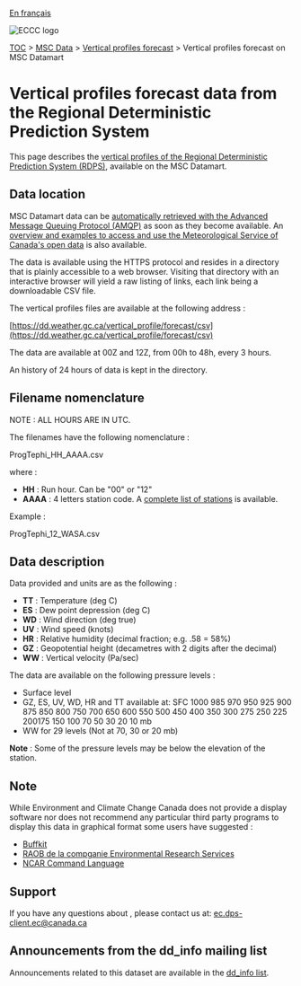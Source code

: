 [En français](readme_vertical-profiles-nwp-datamart_fr.md)

![ECCC logo](../../img_eccc-logo.png)

[TOC](../../readme_en.md) > [MSC Data](../readme_en.md) > [Vertical profiles forecast](readme_vertical-profiles-nwp_en.md) > Vertical profiles forecast on MSC Datamart

# Vertical profiles forecast data from the Regional Deterministic Prediction System

This page describes the [vertical profiles of the Regional Deterministic Prediction System (RDPS)](readme_vertical-profiles-nwp_fr.md), available on the MSC Datamart.

## Data location 

MSC Datamart data can be [automatically retrieved with the Advanced Message Queuing Protocol (AMQP)](../../msc-datamart/amqp_en.md) as soon as they become available. An [overview and examples to access and use the Meteorological Service of Canada's open data](../../usage/readme_en.md) is also available.

The data is available using the HTTPS protocol and resides in a directory that is plainly accessible to a web browser. Visiting that directory with an interactive browser will yield a raw listing of links, each link being a downloadable CSV file.

The vertical profiles files are available at the following address :

[https://dd.weather.gc.ca/vertical_profile/forecast/csv](https://dd.weather.gc.ca/vertical_profile/forecast/csv)

The data are available at 00Z and 12Z, from 00h to 48h, every 3 hours.

An history of 24 hours of data is kept in the directory.

## Filename nomenclature 

NOTE : ALL HOURS ARE IN UTC.

The filenames have the following nomenclature :

ProgTephi_HH_AAAA.csv

where :

* __HH__ : Run hour. Can be "00" or "12"
* __AAAA__ : 4 letters station code. A [complete list of stations](https://collaboration.cmc.ec.gc.ca/cmc/cmos/public_doc/msc-data/prev_vertical-profiles/station_list_for_vertical_profile.geojson) is available.

Example : 

ProgTephi_12_WASA.csv
 
## Data description 

Data provided and units are as the following :

* __TT__ : Temperature  (deg C)
* __ES__ : Dew point depression (deg C)
* __WD__ : Wind direction (deg true)
* __UV__ : Wind speed (knots)
* __HR__ : Relative humidity (decimal fraction; e.g.  .58 = 58%) 
* __GZ__ : Geopotential height (decametres with 2 digits after the decimal)
* __WW__ : Vertical velocity  (Pa/sec)

The data are available on the following pressure levels :

* Surface level
* GZ, ES, UV, WD, HR and TT available at: SFC 1000 985 970 950 925 900 875 850 800 750 700 650 600 550 500 450 400 350 300 275 250 225 200175  150 100  70  50  30  20  10 mb
* WW for 29 levels (Not at 70, 30 or 20 mb)

__Note__ : Some of the pressure levels may be below the elevation of the station. 

## Note

While Environment and Climate Change Canada does not provide a display software nor does not recommend any particular third party programs to display this data in graphical format some users have suggested :

* [Buffkit](https://training.weather.gov/wdtd/tools/BUFKIT/index.php)
* [RAOB de la compganie Environmental Research Services](https://www.raob.com/)
* [NCAR Command Language](https://www.ncl.ucar.edu/get_started.shtml)

## Support

If you have any questions about , please contact us at: [ec.dps-client.ec@canada.ca](mailto:ec.dps-client.ec@canada.ca)

## Announcements from the dd_info mailing list 

Announcements related to this dataset are available in the [dd_info list](https://lists.ec.gc.ca/cgi-bin/mailman/listinfo/dd_info).




